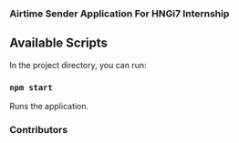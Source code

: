 ### Airtime Sender Application For HNGi7 Internship

## Available Scripts

In the project directory, you can run:

### `npm start`

Runs the application.

### Contributors
